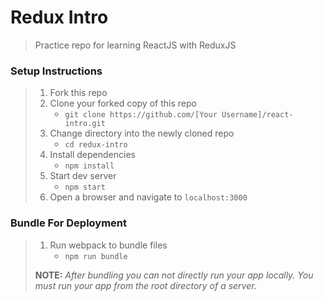 # Redux Intro 

> Practice repo for learning ReactJS with ReduxJS

### Setup Instructions

> 1. Fork this repo
> 1. Clone your forked copy of this repo
>    - `git clone https://github.com/[Your Username]/react-intro.git`
> 1. Change directory into the newly cloned repo
>    - `cd redux-intro`
> 1. Install dependencies 
>    - `npm install`
> 1. Start dev server
>    - `npm start`
> 1. Open a browser and navigate to `localhost:3000` 

### Bundle For Deployment

> 1. Run webpack to bundle files
>    - `npm run bundle`
> 
> **NOTE:** *After bundling you can not directly run your app locally. You must run your app from the root directory of a server.*
